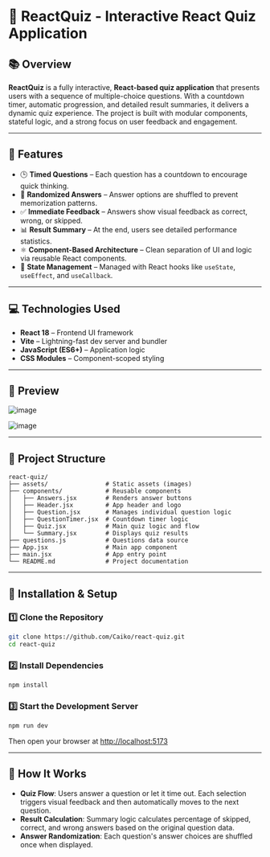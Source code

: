 # 🧠 ReactQuiz - Interactive React Quiz Application

## 📚 Overview

**ReactQuiz** is a fully interactive, **React-based quiz application** that presents users with a sequence of multiple-choice questions. With a countdown timer, automatic progression, and detailed result summaries, it delivers a dynamic quiz experience. The project is built with modular components, stateful logic, and a strong focus on user feedback and engagement.

---

## 🚀 Features

* 🕒 **Timed Questions** – Each question has a countdown to encourage quick thinking.
* 🔄 **Randomized Answers** – Answer options are shuffled to prevent memorization patterns.
* ✅ **Immediate Feedback** – Answers show visual feedback as correct, wrong, or skipped.
* 📊 **Result Summary** – At the end, users see detailed performance statistics.
* ⚛️ **Component-Based Architecture** – Clean separation of UI and logic via reusable React components.
* 🧪 **State Management** – Managed with React hooks like `useState`, `useEffect`, and `useCallback`.

---

## 💻 Technologies Used

* **React 18** – Frontend UI framework
* **Vite** – Lightning-fast dev server and bundler
* **JavaScript (ES6+)** – Application logic
* **CSS Modules** – Component-scoped styling

---

## 📸 Preview

![image](https://github.com/user-attachments/assets/00a81093-fcb2-490f-abb1-4031d9c428df)

![image](https://github.com/user-attachments/assets/cdb43324-d5e4-46a8-97c2-e74ea1b2ce67)



---

## 📂 Project Structure

```
react-quiz/
├── assets/                # Static assets (images)
├── components/            # Reusable components
│   ├── Answers.jsx        # Renders answer buttons
│   ├── Header.jsx         # App header and logo
│   ├── Question.jsx       # Manages individual question logic
│   ├── QuestionTimer.jsx  # Countdown timer logic
│   ├── Quiz.jsx           # Main quiz logic and flow
│   └── Summary.jsx        # Displays quiz results
├── questions.js           # Questions data source
├── App.jsx                # Main app component
├── main.jsx               # App entry point
└── README.md              # Project documentation
```

---

## 💾 Installation & Setup

### 1️⃣ Clone the Repository

```bash
git clone https://github.com/Caiko/react-quiz.git
cd react-quiz
```

### 2️⃣ Install Dependencies

```bash
npm install
```

### 3️⃣ Start the Development Server

```bash
npm run dev
```

Then open your browser at [http://localhost:5173](http://localhost:5173)

---

## 🧠 How It Works

* **Quiz Flow**: Users answer a question or let it time out. Each selection triggers visual feedback and then automatically moves to the next question.
* **Result Calculation**: Summary logic calculates percentage of skipped, correct, and wrong answers based on the original question data.
* **Answer Randomization**: Each question's answer choices are shuffled once when displayed.



